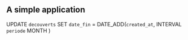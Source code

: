 ## A simple application 

UPDATE `decouverts` SET `date_fin` = DATE_ADD(`created_at`, INTERVAL `periode` MONTH )

